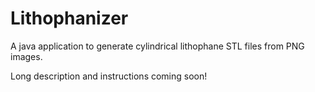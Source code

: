 # Lithophanizer

A java application to generate cylindrical lithophane STL files from PNG images.

Long description and instructions coming soon!
